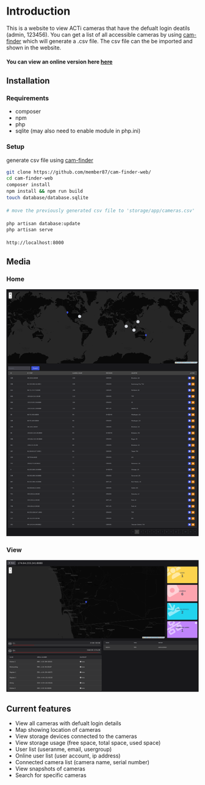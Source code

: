 # Introduction

This is a website to view ACTi cameras that have the defualt login deatils (admin, 123456). You can get a list of all accessible cameras by using [cam-finder](https://github.com/member87/cam-finder) which will generate a .csv file. The csv file can the be imported and shown in the website. 

#### You can view an online version here [here](https://cam-finder.member87.uk)

## Installation

### Requirements
- composer
- npm
- php
- sqlite (may also need to enable module in php.ini)

### Setup
generate csv file using [cam-finder](https://github.com/member87/cam-finder)

```sh
git clone https://github.com/member87/cam-finder-web/
cd cam-finder-web
composer install
npm install && npm run build
touch database/database.sqlite

# move the previously generated csv file to 'storage/app/cameras.csv'

php artisan database:update
php artisan serve

http://localhost:8000

```

## Media
### Home
![home](https://github.com/member87/cam-finder-web/blob/main/media/home.png?raw=true)

### View
![view](https://github.com/member87/cam-finder-web/blob/main/media/view.png?raw=true)

## Current features
- View all cameras with defualt login details
- Map showing location of cameras
- View storage devices connected to the cameras
- View storage usage (free space, total space, used space)
- User list (useranme, email, usergroup)
- Online user list (user account, ip address)
- Connected camera list (camera name, serial number)
- View snapshots of cameras
- Search for specific cameras

